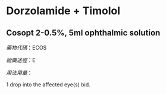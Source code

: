 # Dorzolamide + Timolol

## Cosopt 2-0.5%, 5ml ophthalmic solution

*藥物代碼*：ECOS

*給藥途徑*：E

*用法用量*：

1 drop into the affected eye(s) bid.

